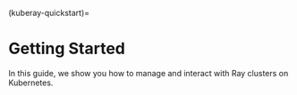 (kuberay-quickstart)=

# Getting Started

In this guide, we show you how to manage and interact with Ray clusters on Kubernetes.

